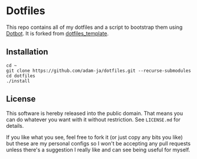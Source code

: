 # Dotfiles

This repo contains all of my dotfiles and a script to bootstrap them using [Dotbot][dotbot]. It is forked from [dotfiles_template][fork].

## Installation

```
cd ~
git clone https://github.com/adam-ja/dotfiles.git --recurse-submodules
cd dotfiles
./install
```

## License

This software is hereby released into the public domain. That means you can do
whatever you want with it without restriction. See `LICENSE.md` for details.

If you like what you see, feel free to fork it (or just copy any bits you like) but these are my personal configs so I won't be accepting any pull requests unless there's a suggestion I really like and can see being useful for myself.

[dotbot]: https://github.com/anishathalye/dotbot
[fork]: https://github.com/anishathalye/dotfiles_template/fork
